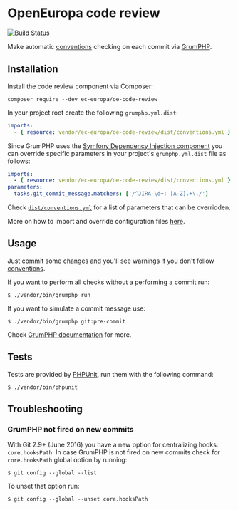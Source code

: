 # OpenEuropa code review

[![Build Status](https://travis-ci.com/ec-europa/oe-code-review.svg?token=dqSmBxPQnRgBZvpCZAqo&branch=master)](https://travis-ci.com/ec-europa/oe-code-review)

Make automatic [conventions](CONVENTIONS.md) checking on each commit via [GrumPHP](https://github.com/phpro/grumphp).

## Installation

Install the code review component via Composer:

```
composer require --dev ec-europa/oe-code-review
```

In your project root create the following `grumphp.yml.dist`:

```yaml
imports:
  - { resource: vendor/ec-europa/oe-code-review/dist/conventions.yml }
```

Since GrumPHP uses the [Symfony Dependency Injection component](http://symfony.com/doc/current/components/dependency_injection.html)
you can override specific parameters in your project's `grumphp.yml.dist` file as follows:

```yaml
imports:
  - { resource: vendor/ec-europa/oe-code-review/dist/conventions.yml }
parameters:
  tasks.git_commit_message.matchers: ['/^JIRA-\d+: [A-Z].+\./']
```

Check [``dist/conventions.yml``](dist/conventions.yml) for a list of parameters that can be overridden.

More on how to import and override configuration files [here](http://symfony.com/doc/current/service_container/import.html).

## Usage

Just commit some changes and you'll see warnings if you don't follow [conventions](CONVENTIONS.md).

If you want to perform all checks without a performing a commit run:

```
$ ./vendor/bin/grumphp run
```

If you want to simulate a commit message use:

```
$ ./vendor/bin/grumphp git:pre-commit
```

Check [GrumPHP documentation](https://github.com/phpro/grumphp/tree/master/doc) for more.

## Tests

Tests are provided by [PHPUnit](https://phpunit.de), run them with the following command:

```
$ ./vendor/bin/phpunit
```

## Troubleshooting

### GrumPHP not fired on new commits
 
With Git 2.9+ (June 2016) you have a new option for centralizing hooks: `core.hooksPath`. In case GrumPHP is not
fired on new commits check for `core.hooksPath` global option by running:

```
$ git config --global --list
```

To unset that option run:

```
$ git config --global --unset core.hooksPath 
```



